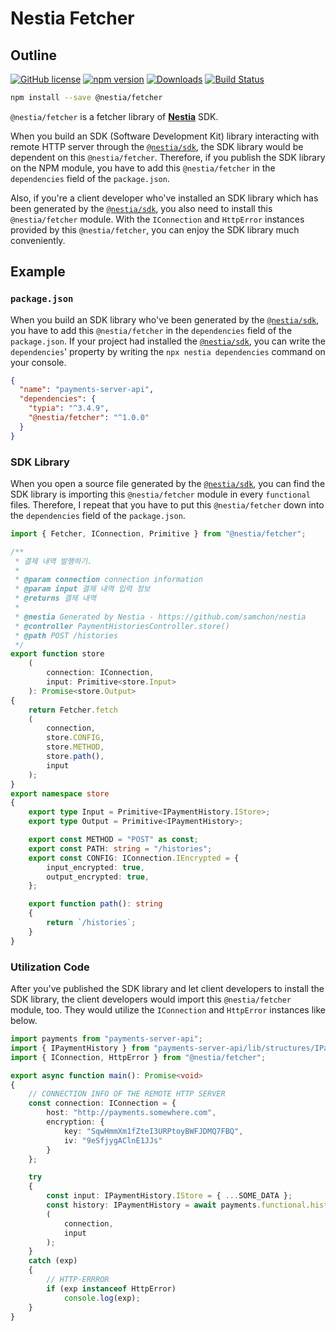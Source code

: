 # Nestia Fetcher
## Outline
[![GitHub license](https://img.shields.io/badge/license-MIT-blue.svg)](https://github.com/samchon/@nestia/fetcher/blob/master/LICENSE)
[![npm version](https://badge.fury.io/js/@nestia/fetcher.svg)](https://www.npmjs.com/package/@nestia/fetcher)
[![Downloads](https://img.shields.io/npm/dm/@nestia/fetcher.svg)](https://www.npmjs.com/package/@nestia/fetcher)
[![Build Status](https://github.com/samchon/@nestia/fetcher/workflows/build/badge.svg)](https://github.com/samchon/@nestia/fetcher/actions?query=workflow%3Abuild)

```bash
npm install --save @nestia/fetcher
```

`@nestia/fetcher` is a fetcher library of [**Nestia**](https://github.com/samchon/nestia) SDK.

When you build an SDK (Software Development Kit) library interacting with remote HTTP server through the [`@nestia/sdk`](https://github.com/samchon/nestia), the SDK library would be dependent on this `@nestia/fetcher`. Therefore, if you publish the SDK library on the NPM module, you have to add this `@nestia/fetcher` in the `dependencies` field of the `package.json`.

Also, if you're a client developer who've installed an SDK library which has been generated by the [`@nestia/sdk`](https://github.com/samchon/nestia), you also need to install this `@nestia/fetcher` module. With the `IConnection` and `HttpError` instances provided by this `@nestia/fetcher`, you can enjoy the SDK library much conveniently. 




## Example
### `package.json`
When you build an SDK library who've been generated by the [`@nestia/sdk`](https://github.com/samchon/nestia), you have to add this `@nestia/fetcher` in the `dependencies` field of the `package.json`. If your project had installed the [`@nestia/sdk`](https://github.com/samchon/nestia), you can write the `dependencies`' property by writing the `npx nestia dependencies` command on your console.

```json
{
  "name": "payments-server-api",
  "dependencies": {
    "typia": "^3.4.9",
    "@nestia/fetcher": "^1.0.0"
  }
}
```

### SDK Library
When you open a source file generated by the [`@nestia/sdk`](https://github.com/samchon/nestia), you can find the SDK library is importing this `@nestia/fetcher` module in every `functional` files. Therefore, I repeat that you have to put this `@nestia/fetcher` down into the `dependencies` field of the `package.json`.

```typescript
import { Fetcher, IConnection, Primitive } from "@nestia/fetcher";

/**
 * 결제 내역 발행하기.
 * 
 * @param connection connection information
 * @param input 결제 내역 입력 정보
 * @returns 결제 내역
 * 
 * @nestia Generated by Nestia - https://github.com/samchon/nestia
 * @controller PaymentHistoriesController.store()
 * @path POST /histories
 */
export function store
    (
        connection: IConnection,
        input: Primitive<store.Input>
    ): Promise<store.Output>
{
    return Fetcher.fetch
    (
        connection,
        store.CONFIG,
        store.METHOD,
        store.path(),
        input
    );
}
export namespace store
{
    export type Input = Primitive<IPaymentHistory.IStore>;
    export type Output = Primitive<IPaymentHistory>;

    export const METHOD = "POST" as const;
    export const PATH: string = "/histories";
    export const CONFIG: IConnection.IEncrypted = {
        input_encrypted: true,
        output_encrypted: true,
    };

    export function path(): string
    {
        return `/histories`;
    }
}
```

### Utilization Code
After you've published the SDK library and let client developers to install the SDK library, the client developers would import this `@nestia/fetcher` module, too. They would utilize the `IConnection` and `HttpError` instances like below.

```typescript
import payments from "payments-server-api";
import { IPaymentHistory } from "payments-server-api/lib/structures/IPaymentHistory";
import { IConnection, HttpError } from "@nestia/fetcher";

export async function main(): Promise<void>
{
    // CONNECTION INFO OF THE REMOTE HTTP SERVER
    const connection: IConnection = {
        host: "http://payments.somewhere.com",
        encryption: {
            key: "SqwHmmXm1fZteI3URPtoyBWFJDMQ7FBQ",
            iv: "9eSfjygAClnE1JJs"
        }
    };

    try
    {
        const input: IPaymentHistory.IStore = { ...SOME_DATA };
        const history: IPaymentHistory = await payments.functional.histories.store
        (
            connection,
            input
        );
    }
    catch (exp)
    {
        // HTTP-ERRROR
        if (exp instanceof HttpError)
            console.log(exp);
    }
}
```